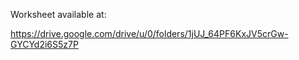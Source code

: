 Worksheet available at:

https://drive.google.com/drive/u/0/folders/1jUJ_64PF6KxJV5crGw-GYCYd2i6S5z7P
